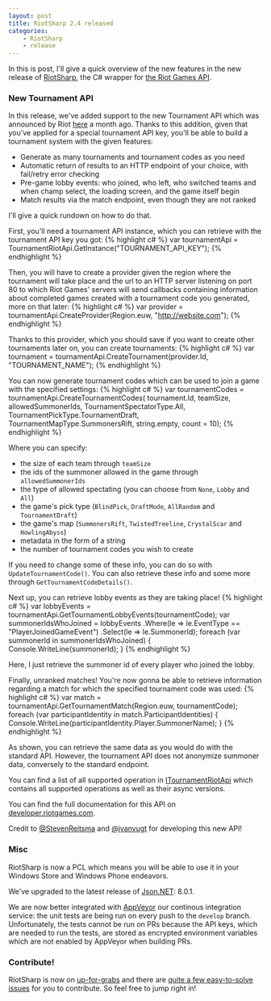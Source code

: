 ```yaml
---
layout: post
title: RiotSharp 2.4 released
categories:
    - RiotSharp
    - release
---
```


In this is post, I'll give a quick overview of the new features in the new
release of [RiotSharp](https://github.com/BenFradet/RiotSharp), the C# wrapper
for [the Riot Games API](https://developer.riotgames.com/).

### New Tournament API

In this release, we've added support to the new Tournament API which was
announced by Riot [here](https://developer.riotgames.com/discussion/announcements/show/72Ajd1An)
a month ago. Thanks to this addition, given that you've applied for a special
tournament API key, you'll be able to build a tournament system with the given
features:

  - Generate as many tournaments and tournament codes as you need
  - Automatic return of results to an HTTP endpoint of your choice, with
fail/retry error checking
  - Pre-game lobby events: who joined, who left, who switched teams and when
champ select, the loading screen, and the game itself begin
  - Match results via the match endpoint, even though they are not ranked


I'll give a quick rundown on how to do that.

First, you'll need a tournament API instance, which you can retrieve with the
tournament API key you got:
{% highlight c# %}
var tournamentApi = TournamentRiotApi.GetInstance("TOURNAMENT_API_KEY");
{% endhighlight %}

Then, you will have to create a provider given the region where the tournament
will take place and the url to an HTTP server listening on port 80 to which Riot
Games' servers will send callbacks containing information about completed games
created with a tournament code you generated, more on that later:
{% highlight c# %}
var provider = tournamentApi.CreateProvider(Region.euw, "http://website.com");
{% endhighlight %}

Thanks to this provider, which you should save if you want to create other
tournaments later on, you can create tournaments:
{% highlight c# %}
var tournament = tournamentApi.CreateTournament(provider.Id, "TOURNAMENT_NAME");
{% endhighlight %}

You can now generate tournament codes which can be used to join a game
with the specified settings:
{% highlight c# %}
var tournamentCodes = tournamentApi.CreateTournamentCodes(
    tournament.Id, teamSize, allowedSummonerIds,
    TournamentSpectatorType.All,
    TournamentPickType.TournamentDraft,
    TournamentMapType.SummonersRift,
    string.empty,
    count = 10);
{% endhighlight %}

Where you can specify:

  - the size of each team through `teamSize`
  - the ids of the summoner allowed in the game through `allowedSummonerIds`
  - the type of allowed spectating (you can choose from `None`, `Lobby` and `All`)
  - the game's pick type (`BlindPick`, `DraftMode`, `AllRandom` and `TournamentDraft`)
  - the game's map (`SummonersRift`, `TwistedTreeline`, `CrystalScar` and `HowlingAbyss`)
  - metadata in the form of a string
  - the number of tournament codes you wish to create

If you need to change some of these info, you can do so with
`UpdateTournamentCode()`. You can also retrieve these info and some more through
`GetTournamentCodeDetails()`.

Next up, you can retrieve lobby events as they are taking place!
{% highlight c# %}
var lobbyEvents = tournamentApi.GetTournamentLobbyEvents(tournamentCode);
var summonerIdsWhoJoined = lobbyEvents
    .Where(le => le.EventType == "PlayerJoinedGameEvent")
    .Select(le => le.SummonerId);
foreach (var summonerId in summonerIdsWhoJoined)
{
    Console.WriteLine(summonerId);
}
{% endhighlight %}

Here, I just retrieve the summoner id of every player who joined the lobby.

Finally, unranked matches! You're now gonna be able to retrieve information
regarding a match for which the specified tournament code was used:
{% highlight c# %}
var match = tournamentApi.GetTournamentMatch(Region.euw, tournamentCode);
foreach (var participantIdentity in match.ParticipantIdentities)
{
    Console.WriteLine(participantIdentity.Player.SummonerName);
}
{% endhighlight %}

As shown, you can retrieve the same data as you would do with the standard API.
However, the tournament API does not anonymize summoner data, conversely to the
standard endpoint.

You can find a list of all supported operation in
[ITournamentRiotApi](https://github.com/BenFradet/RiotSharp/blob/develop/RiotSharp/ITournamentRiotApi.cs)
which contains all supported operations as well as their async versions.

You can find the full documentation for this API on
[developer.riotgames.com](https://developer.riotgames.com/docs/tournaments-api).

Credit to [@StevenReitsma](https://github.com/StevenReitsma) and
[@jvanvugt](https://github.com/jvanvugt) for developing this new API!

### Misc

RiotSharp is now a PCL which means you will be able to use it in your Windows
Store and Windows Phone endeavors.

We've upgraded to the latest release of
[Json.NET](http://www.newtonsoft.com/json): 8.0.1.

We are now better integrated with [AppVeyor](https://www.appveyor.com/) our
continous integration service: the unit tests are being run on every push to the
`develop` branch. Unfortunately, the tests cannot be run on PRs because the
API keys, which are needed to run the tests, are stored as encrypted environment
variables which are not enabled by AppVeyor when building PRs.

### Contribute!

RiotSharp is now on [up-for-grabs](http://up-for-grabs.net/#/) and there are
[quite a few easy-to-solve issues](https://github.com/BenFradet/RiotSharp/labels/up-for-grabs)
for you to contribute. So feel free to jump right in!

